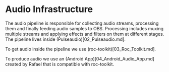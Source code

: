 Audio Infrastructure
====================

The audio pipeline is responsible for collecting audio streams, processing them
and finally feeding audio samples to OBS. Processing includes muxing multiple
streams and applying effects and filters on them at different stages. The
pipeline lives inside (Pulseaudio)[02_Pulseaudio.md].

To get audio inside the pipeline we use (roc-toolkit)[03_Roc_Toolkit.md].

To produce audio we use an (Android App)[04_Android_Audio_App.md] created by
Rafael that is compatible with roc-toolkit.